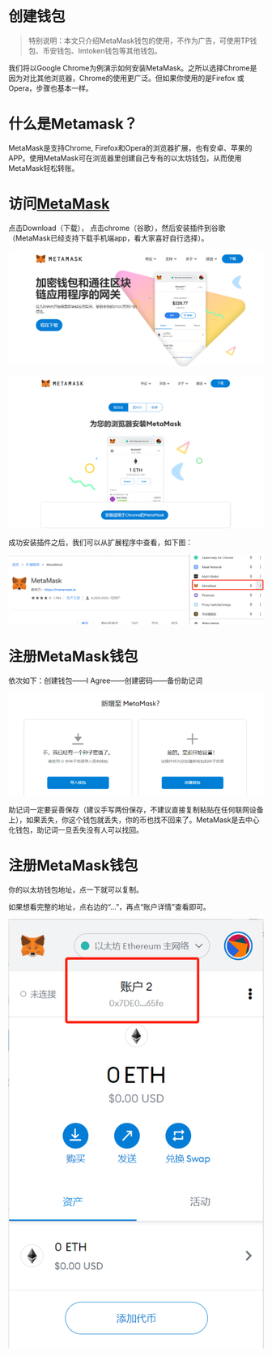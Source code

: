# 创建钱包

> 特别说明：本文只介绍MetaMask钱包的使用，不作为广告，可使用TP钱包、币安钱包、Imtoken钱包等其他钱包。

我们将以Google Chrome为例演示如何安装MetaMask。之所以选择Chrome是因为对比其他浏览器，Chrome的使用更广泛。但如果你使用的是Firefox 或 Opera，步骤也基本一样。

# 什么是Metamask？

MetaMask是支持Chrome, Firefox和Opera的浏览器扩展，也有安卓、苹果的APP。使用MetaMask可在浏览器里创建自己专有的以太坊钱包，从而使用MetaMask轻松转账。

# 访问[MetaMask](https://metamask.io/)

点击Download（下载）， 点击chrome（谷歌），然后安装插件到谷歌（MetaMask已经支持下载手机端app，看大家喜好自行选择）。

![alt 创建钱包](images/createWallet01.png "创建钱包")

![alt 创建钱包](images/createWallet02.png "创建钱包")

成功安装插件之后，我们可以从扩展程序中查看，如下图：

![alt 创建钱包](images/createWallet03.png "创建钱包")

# 注册MetaMask钱包

依次如下：创建钱包——I Agree——创建密码——备份助记词

![alt 创建钱包](images/createWallet04.png "创建钱包")

助记词一定要妥善保存（建议手写两份保存，不建议直接复制粘贴在任何联网设备上），如果丢失，你这个钱包就丢失，你的币也找不回来了。MetaMask是去中心化钱包，助记词一旦丢失没有人可以找回。

# 注册MetaMask钱包

你的以太坊钱包地址，点一下就可以复制。

如果想看完整的地址，点右边的“...”，再点“账户详情”查看即可。

![alt 创建钱包](images/createWallet05.png "创建钱包")